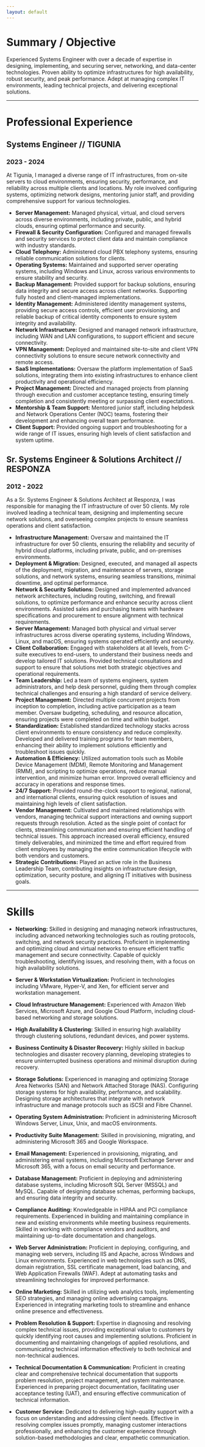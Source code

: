 ```yaml
---
layout: default
---
```


# Summary / Objective
Experienced Systems Engineer with over a decade of expertise in designing, implementing, and securing server, networking, and data-center technologies. Proven ability to optimize infrastructures for high availability, robust security, and peak performance. Adept at managing complex IT environments, leading technical projects, and delivering exceptional solutions.

* * *

# Professional Experience

## Systems Engineer // TIGUNIA
### 2023 - 2024

At Tigunia, I managed a diverse range of IT infrastructures, from on-site servers to cloud environments, ensuring security, performance, and reliability across multiple clients and locations. My role involved configuring systems, optimizing network designs, mentoring junior staff, and providing comprehensive support for various technologies.

- **Server Management:** Managed physical, virtual, and cloud servers across diverse environments, including private, public, and hybrid clouds, ensuring optimal performance and security.
- **Firewall & Security Configuration:** Configured and managed firewalls and security services to protect client data and maintain compliance with industry standards.
- **Cloud Telephony:** Administered cloud PBX telephony systems, ensuring reliable communication solutions for clients.
- **Operating Systems:** Maintained and supported server operating systems, including Windows and Linux, across various environments to ensure stability and security.
- **Backup Management:** Provided support for backup solutions, ensuring data integrity and secure access across client networks. Supporting fully hosted and client-managed implementations.
- **Identity Management:** Administered identity management systems, providing secure access controls, efficient user provisioning, and reliable backup of critical identity components to ensure system integrity and availability.
- **Network Infrastructure:** Designed and managed network infrastructure, including WAN and LAN configurations, to support efficient and secure connectivity.
- **VPN Management:** Deployed and maintained site-to-site and client VPN connectivity solutions to ensure secure network connectivity and remote access.
- **SaaS Implementations:** Oversaw the platform implementation of SaaS solutions, integrating them into existing infrastructures to enhance client productivity and operational efficiency.
- **Project Management:** Directed and managed projects from planning through execution and customer acceptance testing, ensuring timely completion and consistently meeting or surpassing client expectations.
- **Mentorship & Team Support:** Mentored junior staff, including helpdesk and Network Operations Center (NOC) teams, fostering their development and enhancing overall team performance.
- **Client Support:** Provided ongoing support and troubleshooting for a wide range of IT issues, ensuring high levels of client satisfaction and system uptime.

## Sr. Systems Engineer & Solutions Architect // RESPONZA
### 2012 - 2022

As a Sr. Systems Engineer & Solutions Architect at Responza, I was responsible for managing the IT infrastructure of over 50 clients. My role involved leading a technical team, designing and implementing secure network solutions, and overseeing complex projects to ensure seamless operations and client satisfaction.

- **Infrastructure Management:** Oversaw and maintained the IT infrastructure for over 50 clients, ensuring the reliability and security of hybrid cloud platforms, including private, public, and on-premises environments.
- **Deployment & Migration:** Designed, executed, and managed all aspects of the deployment, migration, and maintenance of servers, storage solutions, and network systems, ensuring seamless transitions, minimal downtime, and optimal performance.
- **Network & Security Solutions:** Designed and implemented advanced network architectures, including routing, switching, and firewall solutions, to optimize performance and enhance security across client environments. Assisted sales and purchasing teams with hardware specifications and procurement to ensure alignment with technical requirements.
- **Server Management:** Managed both physical and virtual server infrastructures across diverse operating systems, including Windows, Linux, and macOS, ensuring systems operated efficiently and securely.
- **Client Collaboration:** Engaged with stakeholders at all levels, from C-suite executives to end-users, to understand their business needs and develop tailored IT solutions. Provided technical consultations and support to ensure that solutions met both strategic objectives and operational requirements.
- **Team Leadership:** Led a team of systems engineers, system administrators, and help desk personnel, guiding them through complex technical challenges and ensuring a high standard of service delivery.
- **Project Management:** Directed multiple concurrent projects from inception to completion, including active participation as a team member. Oversaw budgeting, scheduling, and resource allocation, ensuring projects were completed on time and within budget.
- **Standardization:** Established standardized technology stacks across client environments to ensure consistency and reduce complexity. Developed and delivered training programs for team members, enhancing their ability to implement solutions efficiently and troubleshoot issues quickly.
- **Automation & Efficiency:** Utilized automation tools such as Mobile Device Management (MDM), Remote Monitoring and Management (RMM), and scripting to optimize operations, reduce manual intervention, and minimize human error. Improved overall efficiency and accuracy in operations and response times.
- **24/7 Support:** Provided round-the-clock support to regional, national, and international clients, ensuring quick resolution of issues and maintaining high levels of client satisfaction.
- **Vendor Management:** Cultivated and maintained relationships with vendors, managing technical support interactions and owning support requests through resolution. Acted as the single point of contact for clients, streamlining communication and ensuring efficient handling of technical issues. This approach increased overall efficiency, ensured timely deliverables, and minimized the time and effort required from client employees by managing the entire communication lifecycle with both vendors and customers.
- **Strategic Contributions:** Played an active role in the Business Leadership Team, contributing insights on infrastructure design, optimization, security posture, and aligning IT initiatives with business goals.

* * *

# Skills

- **Networking:** Skilled in designing and managing network infrastructures, including advanced networking technologies such as routing protocols, switching, and network security practices. Proficient in implementing and optimizing cloud and virtual networks to ensure efficient traffic management and secure connectivity. Capable of quickly troubleshooting, identifying issues, and resolving them, with a focus on high availability solutions.

- **Server & Workstation Virtualization:** Proficient in technologies including VMware, Hyper-V, and Xen, for efficient server and workstation management.

- **Cloud Infrastructure Management:** Experienced with Amazon Web Services, Microsoft Azure, and Google Cloud Platform, including cloud-based networking and storage solutions.

- **High Availability & Clustering:** Skilled in ensuring high availability through clustering solutions, redundant devices, and power systems.

- **Business Continuity & Disaster Recovery:** Highly skilled in backup technologies and disaster recovery planning, developing strategies to ensure uninterrupted business operations and minimal disruption during recovery.

- **Storage Solutions:** Experienced in managing and optimizing Storage Area Networks (SAN) and Network Attached Storage (NAS). Configuring storage systems for high availability, performance, and scalability. Designing storage architectures that integrate with network infrastructure and manage protocols such as iSCSI and Fibre Channel.

- **Operating System Administration:** Proficient in administering Microsoft Windows Server, Linux, Unix, and macOS environments.

- **Productivity Suite Management:** Skilled in provisioning, migrating, and administering Microsoft 365 and Google Workspace.

- **Email Management:** Experienced in provisioning, migrating, and administering email systems, including Microsoft Exchange Server and Microsoft 365, with a focus on email security and performance.

- **Database Management:** Proficient in deploying and administering database systems, including Microsoft SQL Server (MSSQL) and MySQL. Capable of designing database schemas, performing backups, and ensuring data integrity and security.

- **Compliance Auditing:** Knowledgeable in HIPAA and PCI compliance requirements. Experienced in building and maintaining compliance in new and existing environments while meeting business requirements. Skilled in working with compliance vendors and auditors, and maintaining up-to-date documentation and changelogs.

- **Web Server Administration:** Proficient in deploying, configuring, and managing web servers, including IIS and Apache, across Windows and Linux environments. Experienced in web technologies such as DNS, domain registration, SSL certificate management, load balancing, and Web Application Firewalls (WAF). Adept at automating tasks and streamlining technologies for improved performance.

- **Online Marketing:** Skilled in utilizing web analytics tools, implementing SEO strategies, and managing online advertising campaigns. Experienced in integrating marketing tools to streamline and enhance online presence and effectiveness.

- **Problem Resolution & Support:** Expertise in diagnosing and resolving complex technical issues, providing exceptional value to customers by quickly identifying root causes and implementing solutions. Proficient in documenting and maintaining changelogs of applied resolutions, and communicating technical information effectively to both technical and non-technical audiences.

- **Technical Documentation & Communication:** Proficient in creating clear and comprehensive technical documentation that supports problem resolution, project management, and system maintenance. Experienced in preparing project documentation, facilitating user acceptance testing (UAT), and ensuring effective communication of technical information.

- **Customer Service:** Dedicated to delivering high-quality support with a focus on understanding and addressing client needs. Effective in resolving complex issues promptly, managing customer interactions professionally, and enhancing the customer experience through solution-based methodologies and clear, empathetic communication.